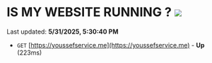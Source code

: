 # IS MY WEBSITE RUNNING ? [![](https://img.shields.io/static/v1?label=Sponsor&message=%E2%9D%A4&logo=GitHub&color=%23fe8e86)](https://github.com/sponsors/Youssef-Lehmam)

Last updated: **5/31/2025, 5:30:40 PM**

- `GET` [https://youssefservice.me](https://youssefservice.me) - **Up** (223ms)
